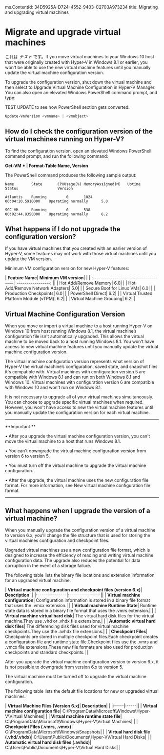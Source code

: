ms.ContentId: 34D5925A-D724-4552-9403-C2703A973234 
title: Migrating and upgrading virtual machines

# Migrate and upgrade virtual machines

これは *テスト* です。If you move virtual machines to your Windows 10 host that were originally created with Hyper-V in Windows 8.1 or earlier, you won't be able to use the new virtual machine features until you manually update the virtual machine configuration version.

To upgrade the configuration version, shut down the virtual machine and then select to Upgrade Virtual Machine Configuration in Hyper-V Manager. You can also open an elevated Windows PowerShell command prompt, and type:

TEST UPDATE to see how PowerShell section gets converted.

 ```PowerShell
Update-VmVersion <vmname> | <vmobject>
 ```



## How do I check the configuration version of the virtual machines running on Hyper-V?

To find the configuration version, open an elevated Windows PowerShell command prompt, and run the following command:

**Get-VM * | Format-Table Name, Version**

The PowerShell command produces the following sample output:

```
Name        State       CPUUsage(%) MemoryAssigned(M)   Uptime              Status                  Version

Atlantis    Running         0       1024                00:04:20.5910000    Operating normally      5.0

SGC VM      Running         0       538                 00:02:44.8350000    Operating normally      6.2
```


## What happens if I do not upgrade the configuration version?

If you have virtual machines that you created with an earlier version of Hyper-V, some features may not work with those virtual machines until you update the VM version.

Minimum VM configuration version for new Hyper-V features:

| **Feature Name**| **Minimum VM version**| |
| :------------------------------------- | -----------------: ||
| Hot Add/Remove Memory| 6.0| |
| Hot Add/Remove Network Adapters| 5.0| |
| Secure Boot for Linux VMs| 6.0| |
| Production Checkpoints| 6.0| |
| PowerShell Direct| 6.2| |
| Virtual Trusted Platform Module (vTPM)| 6.2| |
| Virtual Machine Grouping| 6.2| |



## Virtual Machine Configuration Version

When you move or import a virtual machine to a host running Hyper-V on Windows 10 from host running Windows 8.1, the virtual machine’s configuration file isn't automatically upgraded. This allows the virtual machine to be moved back to a host running Windows 8.1. You won't have access to new virtual machine features until you manually update the virtual machine configuration version.

The virtual machine configuration version represents what version of Hyper-V the virtual machine’s configuration, saved state, and snapshot files it's compatible with. Virtual machines with configuration version 5 are compatible with Windows 8.1 and can run on both Windows 8.1 and Windows 10. Virtual machines with configuration version 6 are compatible with Windows 10 and won't run on Windows 8.1.

It is not necessary to upgrade all of your virtual machines simultaneously. You can choose to upgrade specific virtual machines when required. However, you won't have access to new the virtual machine features until you manually update the configuration version for each virtual machine.


----------------

**Important **

• After you upgrade the virtual machine configuration version, you can't move the virtual machine to a host that runs Windows 8.1.

• You can't downgrade the virtual machine configuration version from version 6 to version 5.

• You must turn off the virtual machine to upgrade the virtual machine configuration.

• After the upgrade, the virtual machine uses the new configuration file format. For more information, see New virtual machine configuration file format.

--------






## What happens when I upgrade the version of a virtual machine?

When you manually upgrade the configuration version of a virtual machine to version 6.x, you'll change the file structure that is used for storing the virtual machines configuration and checkpoint files.

Upgraded virtual machines use a new configuration file format, which is designed to increase the efficiency of reading and writing virtual machine configuration data. The upgrade also reduces the potential for data corruption in the event of a storage failure.

The following table lists the binary file locations and extension information for an upgraded virtual machine.

| **Virtual machine configuration and checkpoint files (version 6.x)**| **Description**| |
|:---------------|:----------------||
| **Virtual machine configuration**| Configuration information is stored in a binary file format that uses the .vmcx extension.| |
| **Virtual machine Runtime State**| Runtime state data is stored in a binary file format that uses the .vmrs extension.| |
| **Virtual machine virtual hard disk**| The virtual hard disk files for the virtual machine.They use .vhd or .vhdx file extensions.| |
| **Automatic  virtual hard disk files**| The differencing disk files used for virtual machine checkpoints.They use the .avhdx file extensions.| |
| **Checkpoint Files**| Checkpoints are stored in multiple checkpoint files.Each checkpoint creates a configuration file and runtime state file.Checkpoint files use the .vmrs and .vmcx file extensions.These new file formats are also used for production checkpoints and standard checkpoints.| |

After you upgrade the virtual machine configuration version to version 6.x, it is not possible to downgrade from version 6.x to version 5.

The virtual machine must be turned off to upgrade the virtual machine configuration.

The following table lists the default file locations for new or upgraded virtual machines.

| **Virtual Machine Files (Version 6.x)**| **Description**| |
|:-----|:-----||
| **Virtual machine configuration file**| C:\ProgramData\Microsoft\Windows\Hyper-V\Virtual Machines| |
| **Virtual machine runtime state file**| C:\ProgramData\Microsoft\Windows\Hyper-V\Virtual Machines| |
| **Checkpoint Files (.vmrs, .vmcx)**| C:\ProgramData\Microsoft\Windows\Snapshots| |
| **Virtual hard disk file (.vhd/.vhdx)**| C:\Users\Public\Documents\Hyper-V\Virtual Hard Disks| |
| **Automatic virtual hard disk files (.avhdx)**| C:\Users\Public\Documents\Hyper-V\Virtual Hard Disks| |








<!--HONumber=Jan16_HO1-->
